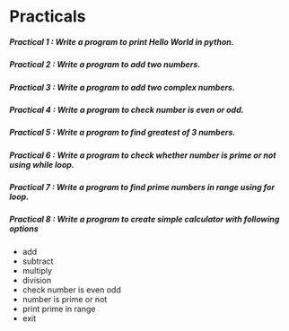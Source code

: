 # Practicals

##### Practical 1 : Write a program to print Hello World in python.
##### Practical 2 : Write a program to add two numbers. 
##### Practical 3 : Write a program to add two complex numbers.
##### Practical 4 : Write a program to check number is even or odd.
##### Practical 5 : Write a program to find greatest of 3 numbers.
##### Practical 6 : Write a program to check whether number is prime or not using while loop.
##### Practical 7 : Write a program to find prime numbers in range using for loop.
##### Practical 8 : Write a program to create simple calculator with following options
- add
- subtract
- multiply
- division
- check number is even odd
- number is prime or not
- print prime in range
- exit

